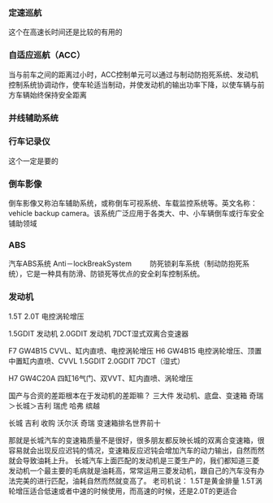 








### 定速巡航
这个在高速长时间还是比较的有用的

### 自适应巡航（ACC）
当与前车之间的距离过小时，ACC控制单元可以通过与制动防抱死系统、发动机控制系统协调动作，使车轮适当制动，并使发动机的输出功率下降，以使车辆与前方车辆始终保持安全距离

### 并线辅助系统


### 行车记录仪
这个一定是要的



### 倒车影像
倒车影像又称泊车辅助系统，或称倒车可视系统、车载监控系统等。英文名称：vehicle backup camera。该系统广泛应用于各类大、中、小车辆倒车或行车安全铺助领域



### ABS
汽车ABS系统 Anti－lockBreakSystem　 　
防死锁刹车系统（制动防抱死系统），它是一种具有防滑、防锁死等优点的安全刹车控制系统。　



### 发动机
1.5T
2.0T  电控涡轮增压

1.5GDIT 发动机
2.0GDIT 发动机
7DCT湿式双离合变速器




F7  GW4B15   CVVL、缸内直喷、电控涡轮增压
H6  GW4B15   电控涡轮增压、顶置中置缸内直喷、CVVL
1.5GDIT 
2.0GDIT
7DCT（湿式）


H7  GW4C20A  四缸16气门、双VVT、缸内直喷、涡轮增压

国产与合资的差距根本在于发动机的差距嘛？
三大件  发动机、底盘、变速箱
奇瑞＞长城＞吉利
瑞虎  哈弗  缤越

长城
吉利 收购 沃尔沃
奇瑞 变速箱排名世界前十

那就是长城汽车的变速箱质量不是很好，很多朋友都反映长城的双离合变速箱，很容易就会出现反应迟钝的情况，变速箱反应迟钝会增加汽车的动力输出，自然而然就会导致油耗上升。
长城汽车上面匹配的发动机是三菱生产的，我们都知道三菱发动机一个最主要的毛病就是油耗高，常常运用三菱发动机，跟自己的汽车没有办法完美的进行匹配，油耗自然而然就变高了。
老司机说： 1.5T是黄金排量 1.5T涡轮增压适合低速或者中速的时候使用，而高速的时候，还是2.0T的更适合




















